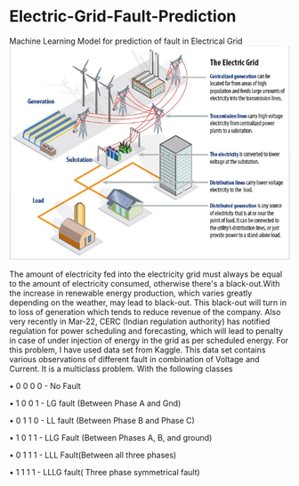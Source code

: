 # Electric-Grid-Fault-Prediction
Machine Learning Model for prediction of fault in Electrical Grid
![Screenshot](grid.jpg)

The amount of electricity fed into the electricity grid must always be equal to the amount of electricity consumed, otherwise there's a black-out.With the increase in renewable energy production, which varies greatly depending on the weather, may lead to black-out. 
This black-out will turn in to loss of generation which tends to reduce revenue of the company. Also very recently in Mar-22, CERC (Indian regulation authority) has notified regulation for power scheduling and forecasting, which will lead to penalty in case of under injection of energy in the grid as per scheduled energy.
For this problem, I have used data set from Kaggle. This data set contains various observations of different fault in combination of Voltage and Current. It is a multiclass problem. With the following classes

•	0 0 0 0 - No Fault

•	1 0 0 1 - LG fault (Between Phase A and Gnd)

•	0 1 1 0 - LL fault (Between Phase B and Phase C)

•	1 0 1 1 - LLG Fault (Between Phases A, B, and ground)

•	0 1 1 1 - LLL Fault(Between all three phases)

•	1 1 1 1 - LLLG fault( Three phase symmetrical fault)
